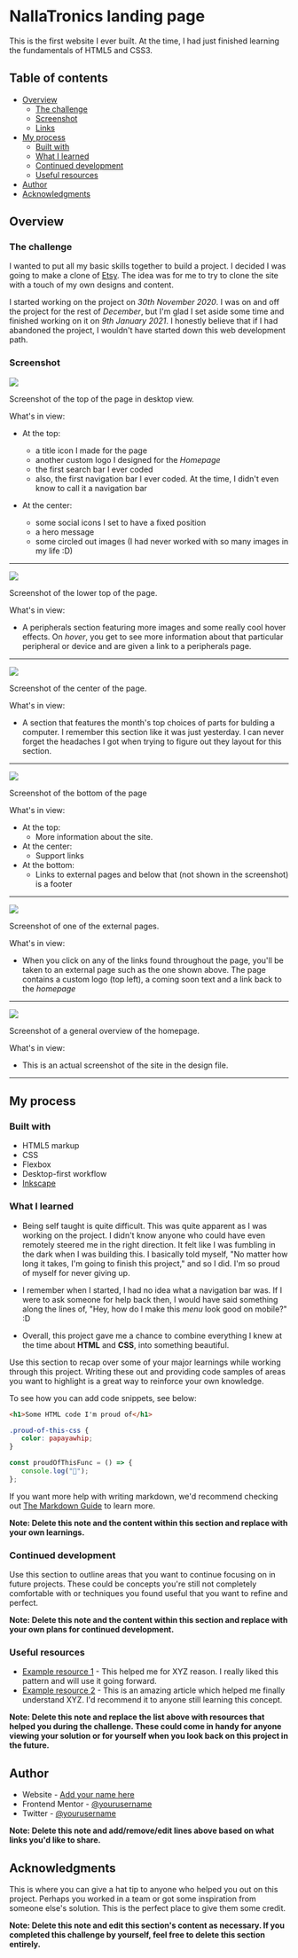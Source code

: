 # NallaTronics landing page

This is the first website I ever built. At the time, I had just finished learning the fundamentals of HTML5 and CSS3.

## Table of contents

-  [Overview](#overview)
   -  [The challenge](#the-challenge)
   -  [Screenshot](#screenshot)
   -  [Links](#links)
-  [My process](#my-process)
   -  [Built with](#built-with)
   -  [What I learned](#what-i-learned)
   -  [Continued development](#continued-development)
   -  [Useful resources](#useful-resources)
-  [Author](#author)
-  [Acknowledgments](#acknowledgments)

## Overview

### The challenge

I wanted to put all my basic skills together to build a project. I decided I was going to make a clone of [Etsy](https://www.etsy.com/). The idea was for me to try to clone the site with a touch of my own designs and content.

I started working on the project on _30th November 2020_. I was on and off the project for the rest of _December_, but I'm glad I set aside some time and finished working on it on _9th January 2021_. I honestly believe that if I had abandoned the project, I wouldn't have started down this web development path.

### Screenshot

![](./markdown_images/1.png)

Screenshot of the top of the page in desktop view.

What's in view:

-  At the top:

   -  a title icon I made for the page
   -  another custom logo I designed for the _Homepage_
   -  the first search bar I ever coded
   -  also, the first navigation bar I ever coded. At the time, I didn't even know to call it a navigation bar

-  At the center:
   -  some social icons I set to have a fixed position
   -  a hero message
   -  some circled out images (I had never worked with so many images in my life :D)

---

![](./markdown_images/2.png)

Screenshot of the lower top of the page.

What's in view:

-  A peripherals section featuring more images and some really cool hover effects. On _hover_, you get to see more information about that particular peripheral or device and are given a link to a peripherals page.

---

![](./markdown_images/3.png)

Screenshot of the center of the page.

What's in view:

-  A section that features the month's top choices of parts for bulding a computer. I remember this section like it was just yesterday. I can never forget the headaches I got when trying to figure out they layout for this section.

---

![](./markdown_images/4.png)

Screenshot of the bottom of the page

What's in view:

-  At the top:
   -  More information about the site.
-  At the center:
   -  Support links
-  At the bottom:
   -  Links to external pages and below that (not shown in the screenshot) is a footer

---

![](./markdown_images/5.png)

Screenshot of one of the external pages.

What's in view:

-  When you click on any of the links found throughout the page, you'll be taken to an external page such as the one shown above. The page contains a custom logo (top left), a coming soon text and a link back to the _homepage_

---

![](./markdown_images/6.png)

Screenshot of a general overview of the homepage.

What's in view:

-  This is an actual screenshot of the site in the design file.

---

## My process

### Built with

-  HTML5 markup
-  CSS
-  Flexbox
-  Desktop-first workflow
-  [Inkscape](https://inkscape.org)

### What I learned

-  Being self taught is quite difficult. This was quite apparent as I was working on the project. I didn't know anyone who could have even remotely steered me in the right direction. It felt like I was fumbling in the dark when I was building this. I basically told myself, "No matter how long it takes, I'm going to finish this project," and so I did. I'm so proud of myself for never giving up.

-  I remember when I started, I had no idea what a navigation bar was. If I were to ask someone for help back then, I would have said something along the lines of, "Hey, how do I make this _menu_ look good on mobile?" :D

-  Overall, this project gave me a chance to combine everything I knew at the time about **HTML** and **CSS**, into something beautiful.

Use this section to recap over some of your major learnings while working through this project. Writing these out and providing code samples of areas you want to highlight is a great way to reinforce your own knowledge.

To see how you can add code snippets, see below:

```html
<h1>Some HTML code I'm proud of</h1>
```

```css
.proud-of-this-css {
   color: papayawhip;
}
```

```js
const proudOfThisFunc = () => {
   console.log("🎉");
};
```

If you want more help with writing markdown, we'd recommend checking out [The Markdown Guide](https://www.markdownguide.org/) to learn more.

**Note: Delete this note and the content within this section and replace with your own learnings.**

### Continued development

Use this section to outline areas that you want to continue focusing on in future projects. These could be concepts you're still not completely comfortable with or techniques you found useful that you want to refine and perfect.

**Note: Delete this note and the content within this section and replace with your own plans for continued development.**

### Useful resources

-  [Example resource 1](https://www.example.com) - This helped me for XYZ reason. I really liked this pattern and will use it going forward.
-  [Example resource 2](https://www.example.com) - This is an amazing article which helped me finally understand XYZ. I'd recommend it to anyone still learning this concept.

**Note: Delete this note and replace the list above with resources that helped you during the challenge. These could come in handy for anyone viewing your solution or for yourself when you look back on this project in the future.**

## Author

-  Website - [Add your name here](https://www.your-site.com)
-  Frontend Mentor - [@yourusername](https://www.frontendmentor.io/profile/yourusername)
-  Twitter - [@yourusername](https://www.twitter.com/yourusername)

**Note: Delete this note and add/remove/edit lines above based on what links you'd like to share.**

## Acknowledgments

This is where you can give a hat tip to anyone who helped you out on this project. Perhaps you worked in a team or got some inspiration from someone else's solution. This is the perfect place to give them some credit.

**Note: Delete this note and edit this section's content as necessary. If you completed this challenge by yourself, feel free to delete this section entirely.**
